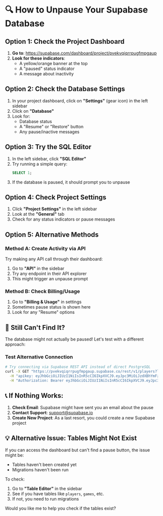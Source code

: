 # 🔍 How to Unpause Your Supabase Database

## Option 1: Check the Project Dashboard

1. **Go to**: https://supabase.com/dashboard/project/pvekvqiqrrpugfmpgaup
2. **Look for these indicators**:
   - A yellow/orange banner at the top
   - A "paused" status indicator
   - A message about inactivity

## Option 2: Check the Database Settings

1. In your project dashboard, click on **"Settings"** (gear icon) in the left sidebar
2. Click on **"Database"**
3. Look for:
   - Database status
   - A "Resume" or "Restore" button
   - Any pause/inactive messages

## Option 3: Try the SQL Editor

1. In the left sidebar, click **"SQL Editor"**
2. Try running a simple query:
   ```sql
   SELECT 1;
   ```
3. If the database is paused, it should prompt you to unpause

## Option 4: Check Project Settings

1. Click **"Project Settings"** in the left sidebar
2. Look at the **"General"** tab
3. Check for any status indicators or pause messages

## Option 5: Alternative Methods

### Method A: Create Activity via API
Try making any API call through their dashboard:
1. Go to **"API"** in the sidebar
2. Try any endpoint in their API explorer
3. This might trigger an unpause prompt

### Method B: Check Billing/Usage
1. Go to **"Billing & Usage"** in settings
2. Sometimes pause status is shown here
3. Look for any "Resume" options

## 🤔 Still Can't Find It?

The database might not actually be paused! Let's test with a different approach:

### Test Alternative Connection
```bash
# Try connecting via Supabase REST API instead of direct PostgreSQL
curl -X GET "https://pvekvqiqrrpugfmpgaup.supabase.co/rest/v1/players?limit=1" \
  -H "apikey: eyJhbGciOiJIUzI1NiIsInR5cCI6IkpXVCJ9.eyJpc3MiOiJzdXBhYmFzZSIsInJlZiI6InB2ZWt2cWlxcnJwdWdmbXBnYXVwIiwicm9sZSI6ImFub24iLCJpYXQiOjE3NTEwNDUwNTIsImV4cCI6MjA2NjYyMTA1Mn0.NhVUmDfHDzfch4cldZDOnd8DveAJbBYqv7zKJ6tNqi4" \
  -H "Authorization: Bearer eyJhbGciOiJIUzI1NiIsInR5cCI6IkpXVCJ9.eyJpc3MiOiJzdXBhYmFzZSIsInJlZiI6InB2ZWt2cWlxcnJwdWdmbXBnYXVwIiwicm9sZSI6ImFub24iLCJpYXQiOjE3NTEwNDUwNTIsImV4cCI6MjA2NjYyMTA1Mn0.NhVUmDfHDzfch4cldZDOnd8DveAJbBYqv7zKJ6tNqi4"
```

## 📞 If Nothing Works:

1. **Check Email**: Supabase might have sent you an email about the pause
2. **Contact Support**: support@supabase.io
3. **Create New Project**: As a last resort, you could create a new Supabase project

## 💡 Alternative Issue: Tables Might Not Exist

If you can access the dashboard but can't find a pause button, the issue might be:
- Tables haven't been created yet
- Migrations haven't been run

To check:
1. Go to **"Table Editor"** in the sidebar
2. See if you have tables like `players`, `games`, etc.
3. If not, you need to run migrations

Would you like me to help you check if the tables exist?